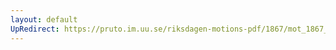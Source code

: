 ```yaml
---
layout: default
UpRedirect: https://pruto.im.uu.se/riksdagen-motions-pdf/1867/mot_1867__ak__133/mot_1867__ak__133-001.pdf
---
```

